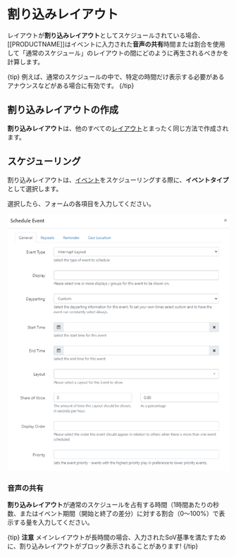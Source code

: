 <!--toc=layouts-->

# 割り込みレイアウト

レイアウトが**割り込みレイアウト**としてスケジュールされている場合、[[PRODUCTNAME]]はイベントに入力された**音声の共有**時間または割合を使用して「通常のスケジュール」のレイアウトの間にどのように再生されるべきかを計算します。


{tip}
例えば、通常のスケジュールの中で、特定の時間だけ表示する必要があるアナウンスなどがある場合に有効です。
{/tip}

## 割り込みレイアウトの作成

**割り込みレイアウト**は、他のすべての[レイアウト](layouts.html)とまったく同じ方法で作成されます。

## スケジューリング

割り込みレイアウトは、[イベント](scheduling_events.html)をスケジューリングする際に、**イベントタイプ**として選択します。

選択したら、フォームの各項目を入力してください。

![Interrupt Layout](img/v3_layouts_schedule_interrupt.png)


### 音声の共有

**割り込みレイアウト**が通常のスケジュールを占有する時間（1時間あたりの秒数、またはイベント期間（開始と終了の差分）に対する割合（0〜100%）で表示する量を入力してください。


{tip}
**注意** メインレイアウトが長時間の場合、入力されたSoV基準を満たすために、割り込みレイアウトがブロック表示されることがあります!
{/tip}

